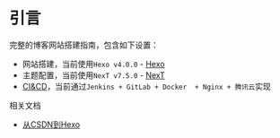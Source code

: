 
# 引言

完整的博客网站搭建指南，包含如下设置：

* 网站搭建，当前使用`Hexo v4.0.0` - [Hexo](./hexo/index.md)
* 主题配置，当前使用`NexT v7.5.0` - [NexT](./next/index.md)
* [CI&CD](./ci&cd/引言.md)，当前通过`Jenkins + GitLab + Docker  + Nginx + 腾讯云`实现

相关文档

* [从CSDN到Hexo](https://www.zhujian.tech/posts/359e7c3c.html)